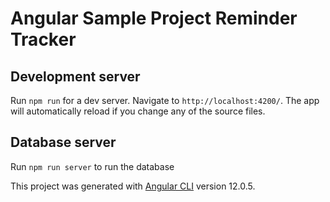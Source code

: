 # Angular Sample Project Reminder Tracker 

## Development server

Run `npm run` for a dev server. Navigate to `http://localhost:4200/`. The app will automatically reload if you change any of the source files.

## Database server

Run `npm run server` to run the database 

This project was generated with [Angular CLI](https://github.com/angular/angular-cli) version 12.0.5.
